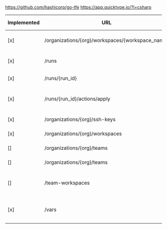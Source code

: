 https://github.com/hashicorp/go-tfe
https://app.quicktype.io/?l=csharp



| Implemented  | URL                                              | HTTP Verb | Description                                 |
|------------- |--------------------------------------------------|-----------|---------------------------------------------|
| [x]          | /organizations/{org}/workspaces/{workspace_name} | GET       | get workspace id                            |
| [x]          | /runs                                            | POST      | plan a workspace execution                  |
| [x]          | /runs/{run_id}                                   | GET       | get run status                              |
| [x]          | /runs/{run_id}/actions/apply                     | POST      | apply a planned workspace execution         |
| [x]          | /organizations/{org}/ssh-keys                    | GET       | get SSH keys                                |
| [x]          | /organizations/{org}/workspaces                  | POST      | create workspace                            |
| []          | /organizations/{org}/teams                       | GET       | query TFE team                              |
| []          | /organizations/{org}/teams                       | POST      | create TFE team                             |
| []          | /team-workspaces                                 | POST      | assign team with workspace with level       |
| [x]          | /vars                                            | POST      | attach a value to a workspace (like tfvars) |
